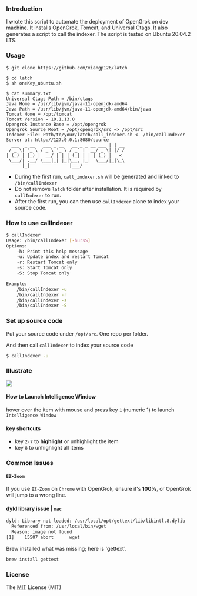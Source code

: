 ### Introduction
I wrote this script to automate the deployment of OpenGrok on dev machine. It installs OpenGrok, Tomcat, and Universal Ctags.
It also generates a script to call the indexer. The script is tested on Ubuntu 20.04.2 LTS.

### Usage
```git
$ git clone https://github.com/xiangp126/latch

$ cd latch
$ sh oneKey_ubuntu.sh

$ cat summary.txt
Universal Ctags Path = /bin/ctags
Java Home = /usr/lib/jvm/java-11-openjdk-amd64
Java Path = /usr/lib/jvm/java-11-openjdk-amd64/bin/java
Tomcat Home = /opt/tomcat
Tomcat Version = 10.1.13.0
Opengrok Instance Base = /opt/opengrok
Opengrok Source Root = /opt/opengrok/src => /opt/src
Indexer File: Path/to/your/latch/call_indexer.sh <- /bin/callIndexer
Server at: http://127.0.0.1:8080/source
  ___  _ __   ___ _ __   __ _ _ __ ___ | | __
 / _ \| '_ \ / _ \ '_ \ / _` | '__/ _ \| |/ /
| (_) | |_) |  __/ | | | (_| | | | (_) |   <
 \___/| .__/ \___|_| |_|\__, |_|  \___/|_|\_\
      |_|               |___/
```

- During the first run, `call_indexer.sh` will be generated and linked to `/bin/callIndexer`
- Do not remove `latch` folder after installation. It is required by `callIndexer` to run.
- After the first run, you can then use `callIndexer` alone to index your source code.

### How to use callIndexer
```bash
$ callIndexer
Usage: /bin/callIndexer [-hursS]
Options:
    -h: Print this help message
    -u: Update index and restart Tomcat
    -r: Restart Tomcat only
    -s: Start Tomcat only
    -S: Stop Tomcat only

Example:
    /bin/callIndexer -u
    /bin/callIndexer -r
    /bin/callIndexer -s
    /bin/callIndexer -S

```

### Set up source code
Put your source code under `/opt/src`. One repo per folder.

And then call `callIndexer` to index your source code

```bash
$ callIndexer -u
```

### Illustrate
![](./gif/guide.gif)

#### How to Launch Intelligence Window
hover over the item with mouse and press key `1` (numeric 1) to launch `Intelligence Window`

#### key shortcuts
- key `2-7` to **highlight** or unhighlight the item
- key `8` to unhighlight all items

### Common Issues
#### `EZ-Zoom`
If you use `EZ-Zoom` on `Chrome` with OpenGrok, ensure it's **100%**, or OpenGrok will jump to a wrong line.

#### dyld library issue | `mac`
```bash
dyld: Library not loaded: /usr/local/opt/gettext/lib/libintl.8.dylib
  Referenced from: /usr/local/bin/wget
  Reason: image not found
[1]    15507 abort      wget
```

Brew installed what was missing; here is 'gettext'.

```bash
brew install gettext
```

### License
The [MIT](./LICENSE.txt) License (MIT)
